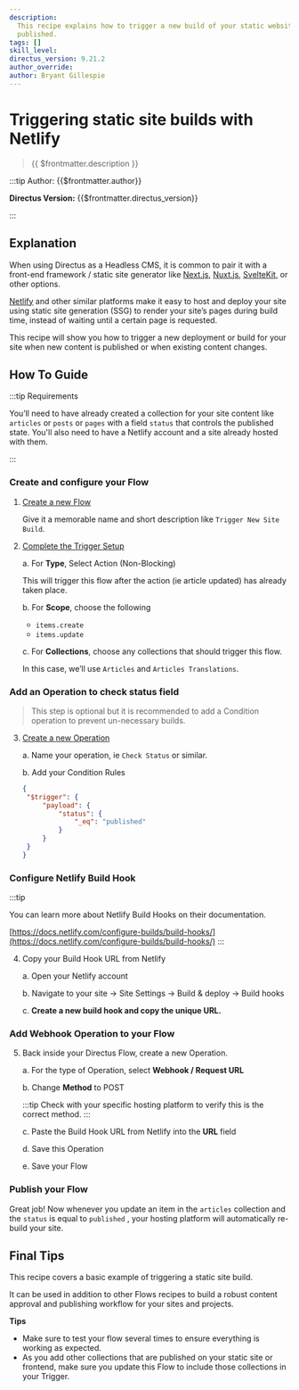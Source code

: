 ```yaml
---
description:
  This recipe explains how to trigger a new build of your static website (hosted at Netlify) whenever a new article is
  published.
tags: []
skill_level:
directus_version: 9.21.2
author_override:
author: Bryant Gillespie
---
```


# Triggering static site builds with Netlify

> {{ $frontmatter.description }}

:::tip Author: {{$frontmatter.author}}

<!-- **Skill Level:** {{$frontmatter.skill_level}}\ -->

**Directus Version:** {{$frontmatter.directus_version}}

<!-- **Tags:** {{$frontmatter.tags.join(", ")}} -->

:::

## Explanation

When using Directus as a Headless CMS, it is common to pair it with a front-end framework / static site generator like
[Next.js](https://nextjs.org/), [Nuxt.js](https://nuxt.com), [SvelteKit](https://kit.svelte.dev/), or other options.

[Netlify](https://www.netlify.com/) and other similar platforms make it easy to host and deploy your site using static
site generation (SSG) to render your site’s pages during build time, instead of waiting until a certain page is
requested.

This recipe will show you how to trigger a new deployment or build for your site when new content is published or when
existing content changes.

<!-- ## Video -->
<!-- Todo -->
<!-- Need access to upload videos first -->

## How To Guide

:::tip Requirements

You’ll need to have already created a collection for your site content like `articles` or `posts` or `pages` with a
field `status` that controls the published state. You'll also need to have a Netlify account and a site already hosted
with them.

:::

### Create and configure your Flow

1. [Create a new Flow](/configuration/flows#create-a-flow)

   Give it a memorable name and short description like `Trigger New Site Build`.

2. [Complete the Trigger Setup](/configuration/flows/triggers#triggers)

   a. For **Type**, Select Action (Non-Blocking)

   This will trigger this flow after the action (ie article updated) has already taken place.

   b. For **Scope**, choose the following

   - `items.create`
   - `items.update`

   c. For **Collections**, choose any collections that should trigger this flow.

   In this case, we’ll use `Articles` and `Articles Translations`.

### Add an Operation to check status field

> This step is optional but it is recommended to add a Condition operation to prevent un-necessary builds.

3. [Create a new Operation](/configuration/flows/operations#operations)

   a. Name your operation, ie `Check Status` or similar.

   b. Add your Condition Rules

   ```json
   {
   	"$trigger": {
   		"payload": {
   			"status": {
   				"_eq": "published"
   			}
   		}
   	}
   }
   ```

### Configure Netlify Build Hook

:::tip

You can learn more about Netlify Build Hooks on their documentation.

[https://docs.netlify.com/configure-builds/build-hooks/](https://docs.netlify.com/configure-builds/build-hooks/) :::

4. Copy your Build Hook URL from Netlify

   a. Open your Netlify account

   b. Navigate to your site → Site Settings → Build & deploy → Build hooks

   c. **Create a new build hook and copy the unique URL.**

### Add Webhook Operation to your Flow

5. Back inside your Directus Flow, create a new Operation.

   a. For the type of Operation, select **Webhook / Request URL**

   b. Change **Method** to POST

   :::tip Check with your specific hosting platform to verify this is the correct method. :::

   c. Paste the Build Hook URL from Netlify into the **URL** field

   d. Save this Operation

   e. Save your Flow

### Publish your Flow

Great job! Now whenever you update an item in the `articles` collection and the `status` is equal to `published` , your
hosting platform will automatically re-build your site.

## Final Tips

This recipe covers a basic example of triggering a static site build.

It can be used in addition to other Flows recipes to build a robust content approval and publishing workflow for your
sites and projects.

**Tips**

- Make sure to test your flow several times to ensure everything is working as expected.
- As you add other collections that are published on your static site or frontend, make sure you update this Flow to
  include those collections in your Trigger.
